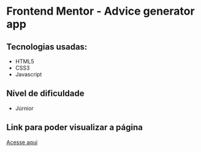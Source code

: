 # Frontend Mentor - Advice generator app

## Tecnologias usadas: 
- HTML5
- CSS3
- Javascript

## Nível de dificuldade 
- Júrnior

## Link para poder visualizar a página
<a href="https://thiagopdias.github.io/advice-generator-app/">Acesse aqui</a>
